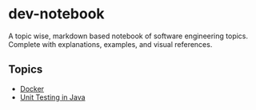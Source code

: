 # dev-notebook
A topic wise, markdown based notebook of software engineering topics. Complete with explanations, examples, and visual references.

## Topics

- [Docker](docs/docker/README.md)
- [Unit Testing in Java](docs/unit-testing-java/README.md)
